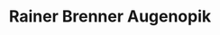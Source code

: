 ---
title: "Rainer Brenner Augenopik"
url: /frankfurt-am-main/rainer-brenner-augenopik/
shop: Optiker
---